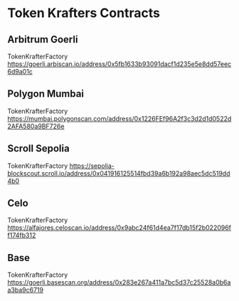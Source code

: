 # Token Krafters Contracts

## Arbitrum Goerli

TokenKrafterFactory
https://goerli.arbiscan.io/address/0x5fb1633b93091dacf1d235e5e8dd57eec6d9a01c

## Polygon Mumbai

TokenKrafterFactory
https://mumbai.polygonscan.com/address/0x1226FEf96A2f3c3d2d1d0522d2AFA580a9BF726e

## Scroll Sepolia

TokenKrafterFactory
https://sepolia-blockscout.scroll.io/address/0x041916125514fbd39a6b192a98aec5dc519dd4b0

## Celo

TokenKrafterFactory
https://alfajores.celoscan.io/address/0x9abc24f61d4ea7f17db15f2b022096ff174fb312

## Base

TokenKrafterFactory
https://goerli.basescan.org/address/0x283e267a411a7bc5d37c25528a0b6aa3ba9c6719
